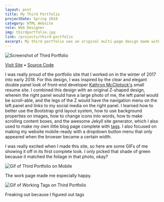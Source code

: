 ```yaml
---
layout: post
title: My Third Portfolio
projectDate: Spring 2018
category: HTML Website
role: Web Designer
img: thirdportfolio.jpg
link: /projects/third-portfolio
excerpt: My third portfolio was an original multi-page design made with HTML and CSS and was the first of my portfolio sites to use the Jekyll static site generator. The layout is two panels, one with a fixed featured image, and the other with scrolling content. The navigation is in a Z shape. The idea behind this design is that the website is a "home" with things on the inside and a "window" to the outside.
---
```


<img src="https://lizlorena.com/img/thirdportfolio.png" alt="Screenshot of Third Portfolio" class="img-fluid"/>

<p class="caption"><a href="https://lizlorena.com/2018" target="_blank">Visit Site</a> • <a href="https://github.com/lizberberena/2018" target="_blank">Source Code</a></p>

<p>I was really proud of the portfolio site that I worked on in the winter of 2017 into early 2018. For this design, I was inspired by the clear and elegant double panel look of front-end developer <a href="http://www.kathrynmcclintock.com/" target="_blank" rel="nofollow">Kathryn McClintock's</a> small resume site. I combined this design with an original Z-shaped design, wherein the right panel would have a large photo of me, the left panel would be scroll-able, and the legs of the Z would have the navigation menu on the left panel and links to my social media on the right panel. I learned how to better use the Bootstrap grid layout system, how to use background properties on images, how to change icons into words, how to make scrolling content boxes, and the awesome Jekyll site generator, which I also used to make my own little blog page complete with <a href="http://longqian.me/2017/02/09/github-jekyll-tag/" target="_blank" rel="nofollow">tags</a>. I also focused on making my website mobile-ready with a dropdown button menu that only appeared when the browser became a certain width.</p>

<p>I was really excited when I made this site, so here are some GIFs of me showing it off in its first complete look. I only picked that shade of green because it matched the foliage in that photo, okay?</p>

<img src="https://lizlorena.com/img/newportfoliositemobile.gif" alt="Gif of Third Portfolio on Mobile" class="img-fluid"/>

<p class="caption">The work page made me especially happy.</p>

<img src="https://lizlorena.com/img/TAGS.gif" alt="Gif of Working Tags on Third Portfolio" class="img-fluid"/>

<p class="caption">Freaking out because I figured out tags</p>
